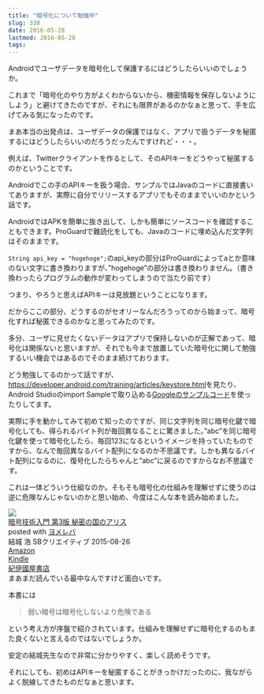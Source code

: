 ```yaml
---
title: "暗号化について勉強中"
slug: 338
date: 2016-05-28
lastmod: 2016-05-28
tags: 
---
```


Androidでユーザデータを暗号化して保護するにはどうしたらいいのでしょうか。

これまで「暗号化のやり方がよくわからないから、機密情報を保存しないようにしよう」と避けてきたのですが、それにも限界があるのかなぁと思って、手を広げてみる気になったのです。

まあ本当の出発点は、ユーザデータの保護ではなく、アプリで扱うデータを秘匿するにはどうしたらいいのだろうだったんですけれど・・・。

例えば、Twitterクライアントを作るとして、そのAPIキーをどうやって秘匿するのかということです。

Androidでこの手のAPIキーを扱う場合、サンプルではJavaのコードに直接書いてありますが、実際に自分でリリースするアプリでもそのままでいいのかという話です。

AndroidではAPKを簡単に抜き出して、しかも簡単にソースコードを確認することもできます。ProGuardで難読化をしても、Javaのコードに埋め込んだ文字列はそのままです。

`String api_key = "hogehoge";`のapi_keyの部分はProGuardによってaとか意味のない文字に書き換わりますが、&#8221;hogehoge&#8221;の部分は書き換わりません。（書き換わったらプログラムの動作が変わってしまうので当たり前です）

つまり、やろうと思えばAPIキーは見放題ということになります。

だからここの部分、どうするのがセオリーなんだろうってのから始まって、暗号化すれば秘匿できるのかなと思ってみたのです。

多分、ユーザに見せたくないデータはアプリで保持しないのが正解であって、暗号化は関係ないと思いますが、それでも今まで放置していた暗号化に関して勉強するいい機会ではあるのでそのまま続けております。

どう勉強してるのかって話ですが、<a href="https://developer.android.com/training/articles/keystore.html">https://developer.android.com/training/articles/keystore.html</a>を見たり、Android Studioのimport Sampleで取り込める<a href="https://github.com/googlesamples/android-BasicAndroidKeyStore/">Googleのサンプルコード</a>を使ったりしてます。

実際に手を動かしてみて初めて知ったのですが、同じ文字列を同じ暗号化鍵で暗号化しても、得られるバイト列が毎回異なることに驚きました。&#8221;abc&#8221;を同じ暗号化鍵を使って暗号化したら、毎回123になるというイメージを持っていたものですから、なんで毎回異なるバイト配列になるのか不思議です。しかも異なるバイト配列になるのに、復号化したらちゃんと&#8221;abc&#8221;に戻るのですからなお不思議です。

これは一体どういう仕組なのか。そもそも暗号化の仕組みを理解せずに使うのは逆に危険なんじゃないのかと思い始め、今度はこんな本を読み始めました。

<div class="booklink-box">
<div class="booklink-image"><a href="http://www.amazon.co.jp/exec/obidos/asin/4797382228/illusionspace-22/" target="_blank" ><img src="http://ecx.images-amazon.com/images/I/51V6l3panVL._SL160_.jpg" style="border: none;" /></a></div>
<div class="booklink-info">
<div class="booklink-name"><a href="http://www.amazon.co.jp/exec/obidos/asin/4797382228/illusionspace-22/" target="_blank" >暗号技術入門 第3版 秘密の国のアリス</a>

<div class="booklink-powered-date">posted with <a href="http://yomereba.com" rel="nofollow" target="_blank">ヨメレバ</a></div>
</div>
<div class="booklink-detail">結城 浩 SBクリエイティブ 2015-08-26    </div>
<div class="booklink-link2">
<div class="shoplinkamazon"><a href="http://www.amazon.co.jp/exec/obidos/asin/4797382228/illusionspace-22/" target="_blank" >Amazon</a></div>
<div class="shoplinkkindle"><a href="http://www.amazon.co.jp/exec/obidos/ASIN/B015643CPE/illusionspace-22/" target="_blank" >Kindle</a></div>
<div class="shoplinkkino"><a href="http://ck.jp.ap.valuecommerce.com/servlet/referral?sid=3085416&#038;pid=882196163&#038;vc_url=http%3A%2F%2Fwww.kinokuniya.co.jp%2Ff%2Fdsg-01-9784797382228" target="_blank" >紀伊國屋書店<img src="http://ad.jp.ap.valuecommerce.com/servlet/gifbanner?sid=3085416&#038;pid=882196163" height="1" width="1" border="0"></a></div>

</div>
</div>
<div class="booklink-footer"></div>
</div>
まあまだ読んでいる最中なんですけど面白いです。

本書には

<blockquote>
  弱い暗号は暗号化しないより危険である

</blockquote>
という考え方が序盤で紹介されています。仕組みを理解せずに暗号化するのもまた良くないと言えるのではないでしょうか。

安定の結城先生なので非常に分かりやすく、楽しく読めそうです。

それにしても、初めはAPIキーを秘匿することがきっかけだったのに、我ながらよく脱線してきたものだなぁと思います。


  
